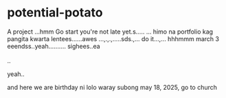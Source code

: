 # potential-potato
A project
...hmm
Go start you're not late yet.s.....
...
himo na portfolio kag pangita kwarta lentees......awes
...,.,.,.....sds.,...
do it...,...
 hhhmmm march 3 eeendss..yeah..........
 sighees..ea
 <br>
 <br>..

 yeah..

 and here we are birthday ni lolo waray subong may 18, 2025, go to church
<!-- I will start today freelancing and VA help meqq..

help me help me helpppp..

mashed potato
heyy

hello. s.
